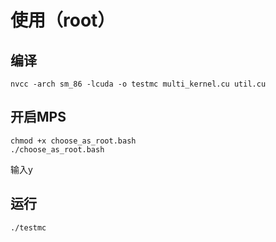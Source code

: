 # 使用（root）
## 编译
```
nvcc -arch sm_86 -lcuda -o testmc multi_kernel.cu util.cu
```

## 开启MPS 
```
chmod +x choose_as_root.bash
./choose_as_root.bash
```
输入y

## 运行
```
./testmc
```